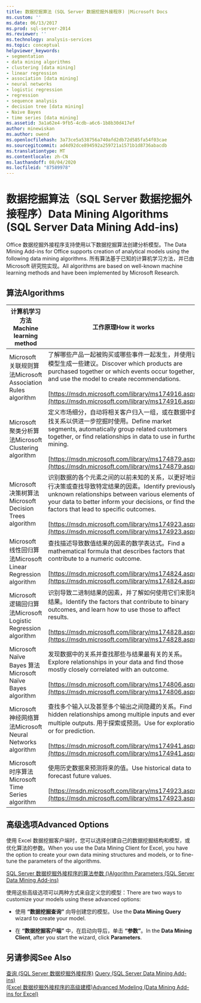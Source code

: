 ```yaml
---
title: 数据挖掘算法 (SQL Server 数据挖掘外接程序) |Microsoft Docs
ms.custom: ''
ms.date: 06/13/2017
ms.prod: sql-server-2014
ms.reviewer: ''
ms.technology: analysis-services
ms.topic: conceptual
helpviewer_keywords:
- segmentation
- data mining algorithms
- clustering [data mining]
- linear regression
- association [data mining]
- neural networks
- logistic regression
- regression
- sequence analysis
- decision tree [data mining]
- Naive Bayes
- time series [data mining]
ms.assetid: 3a1a62e4-9fb5-4cdb-a6c6-1b8b30d417ef
author: minewiskan
ms.author: owend
ms.openlocfilehash: 3a73ce5a538756a740afd2db72d585fa54f03cae
ms.sourcegitcommit: ad4d92dce894592a259721a1571b1d8736abacdb
ms.translationtype: MT
ms.contentlocale: zh-CN
ms.lasthandoff: 08/04/2020
ms.locfileid: "87589978"
---
```

# <a name="data-mining-algorithms-sql-server-data-mining-add-ins"></a><span data-ttu-id="1c7ae-102">数据挖掘算法（SQL Server 数据挖掘外接程序）</span><span class="sxs-lookup"><span data-stu-id="1c7ae-102">Data Mining Algorithms (SQL Server Data Mining Add-ins)</span></span>
  <span data-ttu-id="1c7ae-103">Office 数据挖掘外接程序支持使用以下数据挖掘算法创建分析模型。</span><span class="sxs-lookup"><span data-stu-id="1c7ae-103">The Data Mining Add-ins for Office supports creation of analytical models using the following data mining algorithms.</span></span> <span data-ttu-id="1c7ae-104">所有算法基于已知的计算机学习方法，并已由 Microsoft 研究院实现。</span><span class="sxs-lookup"><span data-stu-id="1c7ae-104">All algorithms are based on well-known machine learning methods and have been implemented by Microsoft Research.</span></span>  
  
## <a name="algorithms"></a><span data-ttu-id="1c7ae-105">算法</span><span class="sxs-lookup"><span data-stu-id="1c7ae-105">Algorithms</span></span>  
  
|<span data-ttu-id="1c7ae-106">计算机学习方法</span><span class="sxs-lookup"><span data-stu-id="1c7ae-106">Machine learning method</span></span>|<span data-ttu-id="1c7ae-107">工作原理</span><span class="sxs-lookup"><span data-stu-id="1c7ae-107">How it works</span></span>|  
|-----------------------------|------------------|  
|<span data-ttu-id="1c7ae-108">Microsoft 关联规则算法</span><span class="sxs-lookup"><span data-stu-id="1c7ae-108">Microsoft Association Rules  algorithm</span></span>|<span data-ttu-id="1c7ae-109">了解哪些产品一起被购买或哪些事件一起发生，并使用该模型生成一些建议。</span><span class="sxs-lookup"><span data-stu-id="1c7ae-109">Discover which products are purchased together or which events occur together, and use the model to create recommendations.</span></span><br /><br /> [https://msdn.microsoft.com/library/ms174916.aspx](https://msdn.microsoft.com/library/ms174916.aspx)|  
|<span data-ttu-id="1c7ae-110">Microsoft 聚类分析算法</span><span class="sxs-lookup"><span data-stu-id="1c7ae-110">Microsoft Clustering algorithm</span></span>|<span data-ttu-id="1c7ae-111">定义市场细分，自动将相关客户归入一组，或在数据中查找关系以供进一步挖掘时使用。</span><span class="sxs-lookup"><span data-stu-id="1c7ae-111">Define market segments, automatically group related customers together, or find relationships in data to use in further mining.</span></span><br /><br /> [https://msdn.microsoft.com/library/ms174879.aspx](https://msdn.microsoft.com/library/ms174879.aspx)|  
|<span data-ttu-id="1c7ae-112">Microsoft 决策树算法</span><span class="sxs-lookup"><span data-stu-id="1c7ae-112">Microsoft Decision Trees algorithm</span></span>|<span data-ttu-id="1c7ae-113">识别数据的各个元素之间的以前未知的关系，以更好地进行决策或查找导致特定结果的因素。</span><span class="sxs-lookup"><span data-stu-id="1c7ae-113">Identify previously unknown relationships between various elements of your data to better inform your decisions, or find the factors that lead to specific outcomes.</span></span><br /><br /> [https://msdn.microsoft.com/library/ms174923.aspx](https://msdn.microsoft.com/library/ms174923.aspx)|  
|<span data-ttu-id="1c7ae-114">Microsoft 线性回归算法</span><span class="sxs-lookup"><span data-stu-id="1c7ae-114">Microsoft Linear Regression algorithm</span></span>|<span data-ttu-id="1c7ae-115">查找描述导致数值结果的因素的数学表达式。</span><span class="sxs-lookup"><span data-stu-id="1c7ae-115">Find a mathematical formula that describes factors that contribute to a numeric outcome.</span></span><br /><br /> [https://msdn.microsoft.com/library/ms174824.aspx](https://msdn.microsoft.com/library/ms174824.aspx)|  
|<span data-ttu-id="1c7ae-116">Microsoft 逻辑回归算法</span><span class="sxs-lookup"><span data-stu-id="1c7ae-116">Microsoft Logistic Regression algorithm</span></span>|<span data-ttu-id="1c7ae-117">识别导致二进制结果的因素，并了解如何使用它们来影响结果。</span><span class="sxs-lookup"><span data-stu-id="1c7ae-117">Identify the factors that contribute to binary outcomes, and learn how to use those to affect results.</span></span><br /><br /> [https://msdn.microsoft.com/library/ms174828.aspx](https://msdn.microsoft.com/library/ms174828.aspx)|  
|<span data-ttu-id="1c7ae-118">Microsoft Naïve Bayes 算法</span><span class="sxs-lookup"><span data-stu-id="1c7ae-118">Microsoft Naïve Bayes algorithm</span></span>|<span data-ttu-id="1c7ae-119">发现数据中的关系并查找那些与结果最有关的关系。</span><span class="sxs-lookup"><span data-stu-id="1c7ae-119">Explore relationships in your data and find those mostly closely correlated with an outcome.</span></span><br /><br /> [https://msdn.microsoft.com/library/ms174806.aspx](https://msdn.microsoft.com/library/ms174806.aspx)|  
|<span data-ttu-id="1c7ae-120">Microsoft 神经网络算法</span><span class="sxs-lookup"><span data-stu-id="1c7ae-120">Microsoft Neural Networks algorithm</span></span>|<span data-ttu-id="1c7ae-121">查找多个输入以及甚至多个输出之间隐藏的关系。</span><span class="sxs-lookup"><span data-stu-id="1c7ae-121">Find hidden relationships among multiple inputs and even multiple outputs.</span></span> <span data-ttu-id="1c7ae-122">用于探索或预测。</span><span class="sxs-lookup"><span data-stu-id="1c7ae-122">Use for exploration or for prediction.</span></span><br /><br /> [https://msdn.microsoft.com/library/ms174941.aspx](https://msdn.microsoft.com/library/ms174941.aspx)|  
|<span data-ttu-id="1c7ae-123">Microsoft 时序算法</span><span class="sxs-lookup"><span data-stu-id="1c7ae-123">Microsoft Time Series algorithm</span></span>|<span data-ttu-id="1c7ae-124">使用历史数据来预测将来的值。</span><span class="sxs-lookup"><span data-stu-id="1c7ae-124">Use historical data to forecast future values.</span></span><br /><br /> [https://msdn.microsoft.com/library/ms174923.aspx](https://msdn.microsoft.com/library/ms174923.aspx)|  
  
## <a name="advanced-options"></a><span data-ttu-id="1c7ae-125">高级选项</span><span class="sxs-lookup"><span data-stu-id="1c7ae-125">Advanced Options</span></span>  
 <span data-ttu-id="1c7ae-126">使用 Excel 数据挖掘客户端时，您可以选择创建自己的数据挖掘结构和模型，或优化算法的参数。</span><span class="sxs-lookup"><span data-stu-id="1c7ae-126">When you use the Data Mining Client for Excel, you have the option to create your own data mining structures and models, or to fine-tune the parameters of the algorithms.</span></span>  
  
 [<span data-ttu-id="1c7ae-127">SQL Server 数据挖掘外接程序的算法参数 &#40;&#41;</span><span class="sxs-lookup"><span data-stu-id="1c7ae-127">Algorithm Parameters &#40;SQL Server Data Mining Add-ins&#41;</span></span>](algorithm-parameters-sql-server-data-mining-add-ins.md)  
  
 <span data-ttu-id="1c7ae-128">使用这些高级选项可以两种方式来自定义您的模型：</span><span class="sxs-lookup"><span data-stu-id="1c7ae-128">There are two ways to customize your models using these advanced options:</span></span>  
  
-   <span data-ttu-id="1c7ae-129">使用 **“数据挖掘查询”** 向导创建您的模型。</span><span class="sxs-lookup"><span data-stu-id="1c7ae-129">Use the **Data Mining Query** wizard to create your model.</span></span>  
  
-   <span data-ttu-id="1c7ae-130">在 **“数据挖掘客户端”** 中，在启动向导后，单击 **“参数”**。</span><span class="sxs-lookup"><span data-stu-id="1c7ae-130">In the **Data Mining Client**, after you start the wizard, click **Parameters**.</span></span>  
  
## <a name="see-also"></a><span data-ttu-id="1c7ae-131">另请参阅</span><span class="sxs-lookup"><span data-stu-id="1c7ae-131">See Also</span></span>  
 <span data-ttu-id="1c7ae-132">[查询 &#40;SQL Server 数据挖掘外接程序&#41;](query-sql-server-data-mining-add-ins.md) </span><span class="sxs-lookup"><span data-stu-id="1c7ae-132">[Query &#40;SQL Server Data Mining Add-ins&#41;](query-sql-server-data-mining-add-ins.md) </span></span>  
 [<span data-ttu-id="1c7ae-133">&#40;Excel 数据挖掘外接程序的高级建模&#41;</span><span class="sxs-lookup"><span data-stu-id="1c7ae-133">Advanced Modeling &#40;Data Mining Add-ins for Excel&#41;</span></span>](advanced-modeling-data-mining-add-ins-for-excel.md)  
  
  
